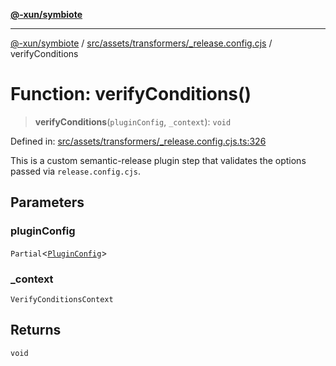 [**@-xun/symbiote**](../../../../../README.md)

***

[@-xun/symbiote](../../../../../README.md) / [src/assets/transformers/\_release.config.cjs](../README.md) / verifyConditions

# Function: verifyConditions()

> **verifyConditions**(`pluginConfig`, `_context`): `void`

Defined in: [src/assets/transformers/\_release.config.cjs.ts:326](https://github.com/Xunnamius/symbiote/blob/8fd852f7d3d2b033b941b077eff32144929c5b55/src/assets/transformers/_release.config.cjs.ts#L326)

This is a custom semantic-release plugin step that validates the options
passed via `release.config.cjs`.

## Parameters

### pluginConfig

`Partial`\<[`PluginConfig`](../type-aliases/PluginConfig.md)\>

### \_context

`VerifyConditionsContext`

## Returns

`void`
